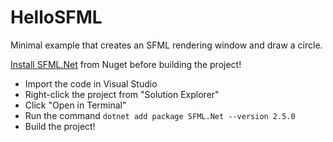 

# HelloSFML
Minimal example that creates an SFML rendering window and draw a circle.

[Install SFML.Net](https://www.nuget.org/packages/SFML.Net) from Nuget before building the project!

 - Import the code in Visual Studio 
 - Right-click the project from "Solution Explorer"
 - Click "Open in Terminal"
 - Run the command `dotnet add package SFML.Net --version 2.5.0`
 - Build the project!


